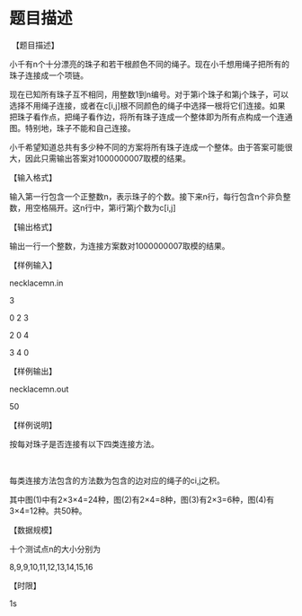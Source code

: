 # 题目描述


 【题目描述】
<p>
	小千有n个十分漂亮的珠子和若干根颜色不同的绳子。现在小千想用绳子把所有的珠子连接成一个项链。
</p>
<p>
	现在已知所有珠子互不相同，用整数1到n编号。对于第i个珠子和第j个珠子，可以选择不用绳子连接，或者在c[i,j]根不同颜色的绳子中选择一根将它们连接。如果把珠子看作点，把绳子看作边，将所有珠子连成一个整体即为所有点构成一个连通图。特别地，珠子不能和自己连接。
</p>
<p>
	小千希望知道总共有多少种不同的方案将所有珠子连成一个整体。由于答案可能很大，因此只需输出答案对1000000007取模的结果。
</p>
<p>
	【输入格式】
</p>
<p>
	输入第一行包含一个正整数n，表示珠子的个数。接下来n行，每行包含n个非负整数，用空格隔开。这n行中，第i行第j个数为c[i,j]
</p>
<p>
	【输出格式】
</p>
<p>
	输出一行一个整数，为连接方案数对1000000007取模的结果。
</p>
<p>
	【样例输入】
</p>
<p>
	necklacemn.in
</p>
<p>
	3
</p>
<p>
	0 2 3
</p>
<p>
	2 0 4
</p>
<p>
	3 4 0
</p>
<p>
	【样例输出】
</p>
<p>
	necklacemn.out
</p>
<p>
	50
</p>
<p>
	【样例说明】
</p>
<p>
	按每对珠子是否连接有以下四类连接方法。
</p>
<p>
	<br/>
</p>
<p>
	每类连接方法包含的方法数为包含的边对应的绳子的ci,j之积。
</p>
<p>
	其中图(1)中有2×3×4=24种，图(2)有2×4=8种，图(3)有2×3=6种，图(4)有3×4=12种。共50种。
</p>
<p>
	【数据规模】
</p>
<p>
	十个测试点n的大小分别为
</p>
<p>
	8,9,9,10,11,12,13,14,15,16
</p>
<p>
	【时限】
</p>
<p>
	1s
</p>
